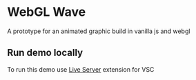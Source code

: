 # WebGL Wave

A prototype for an animated graphic build in vanilla js and webgl

## Run demo locally
To run this demo use [Live Server](https://marketplace.visualstudio.com/items?itemName=ritwickdey.LiveServer) extension for VSC